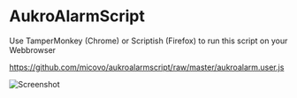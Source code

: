 # AukroAlarmScript

Use TamperMonkey (Chrome) or Scriptish (Firefox) to run this script on your Webbrowser

https://github.com/micovo/aukroalarmscript/raw/master/aukroalarm.user.js

![Screenshot](https://github.com/micovo/aukroalarmscript/blob/master/screenshot.png "AukroAlarmScript screenshot")
